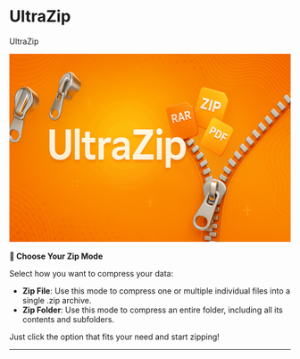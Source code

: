 # UltraZip
UltraZip

![screenshot](Assets/Images/banner_app.png) 


**🔧 Choose Your Zip Mode**

Select how you want to compress your data:

* **Zip File**: Use this mode to compress one or multiple individual files into a single .zip archive.
* **Zip Folder**: Use this mode to compress an entire folder, including all its contents and subfolders.

Just click the option that fits your need and start zipping!

---
